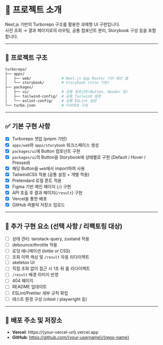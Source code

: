 
# 🧩 프로젝트 소개

Next.js 기반의 Turborepo 구조를 활용한 과제형 UI 구현입니다.  
사진 조회 → 결과 페이지로의 라우팅, 공통 컴포넌트 분리, Storybook 구성 등을 포함합니다.

---

## 📁 프로젝트 구조

```bash
turborepo/
├── apps/
│   ├── web/              # Next.js App Router 기반 메인 웹
│   └── storybook/        # Storybook (Vite 기반)
├── packages/
│   ├── ui/               # 공통 컴포넌트(Button, Header 등)
│   ├── tailwind-config/  # 공통 Tailwind 설정
│   └── eslint-config/    # 공통 ESLint 설정
└── turbo.json            # 터보레포 구성
```

---

## ✅ 기본 구현 사항

- [x] Turborepo 셋업 (pnpm 기반)
- [x] `apps/web`와 `apps/storybook` 워크스페이스 생성
- [x] `packages/ui`에 Button 컴포넌트 구현
- [x] `packages/ui`의 Button을 Storybook에 상태별로 구현 (Default / Hover / Pressed)
- [x] 해당 Button을 `web`에서 import하여 사용
- [x] TailwindCSS 적용 (공통 설정 + 개별 적용)
- [x] Pretendard 로컬 폰트 적용
- [x] Figma 기반 메인 페이지 (`/`) 구현
- [x] API 호출 후 결과 페이지(`/result`) 구현
- [x] Vercel을 통한 배포
- [x] GitHub 퍼블릭 저장소 업로드

---

## 🧪 추가 구현 요소 (선택 사항 / 리팩토링 대상)

- [ ] 상태 관리: tanstack-query, zustand 적용
- [ ] debounce/throttle 적용
- [ ] 로딩 애니메이션 (lottie or CSS)
- [ ] 조회 이력 캐싱 및 `/result` 자동 리다이렉트
- [ ] skeleton UI
- [ ] 직접 조회 없이 접근 시 1초 뒤 홈 리다이렉트
- [ ] `/result` 배경 이미지 반영
- [ ] 404 페이지
- [ ] README 업데이트
- [ ] ESLint/Prettier 세부 규칙 확립
- [ ] 테스트 환경 구성 (vitest / playwright 등)

---

## 🚀 배포 주소 및 저장소

- **Vercel**: https://{your-vercel-url}.vercel.app  
- **GitHub**: https://github.com/{your-username}/{repo-name}
